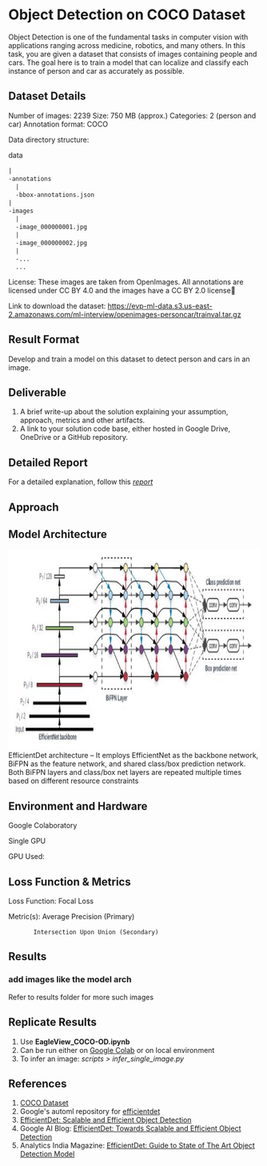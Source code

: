 # Object Detection on COCO Dataset

Object Detection is one of the fundamental tasks in computer vision with applications ranging across medicine, robotics, and many others. In this task, you are given a dataset that consists of images containing people and cars. The goal here is to train a model that can localize and classify each instance of person and car as accurately as possible.

## Dataset Details

Number of images: 2239
Size: 750 MB (approx.)
Categories: 2 (person and car)
Annotation format: COCO

Data directory structure:

  data
  
    |
    -annotations
      |
      -bbox-annotations.json
    |
    -images
      |
      -image_000000001.jpg
      |
      -image_000000002.jpg
      |
      -...
      ...
      
License: These images are taken from OpenImages. All annotations are licensed under CC BY 4.0 and the images have a CC BY 2.0 license

Link to download the dataset: https://evp-ml-data.s3.us-east-2.amazonaws.com/ml-interview/openimages-personcar/trainval.tar.gz

## Result Format

Develop and train a model on this dataset to detect person and cars in an image.

## Deliverable

1. A brief write-up about the solution explaining your assumption, approach, metrics and other artifacts.
2. A link to your solution code base, either hosted in Google Drive, OneDrive or a GitHub repository.

## Detailed Report

For a detailed explanation, follow this *[report]()*

## Approach



## Model Architecture

<img src="https://github.com/learner-subodh/EagleView_COCO-OD/blob/main/EfficientDet_Architecture.jpg?raw=true" width="1400" height="400">
EfficientDet architecture – It employs EfficientNet as the backbone network, BiFPN as the feature network, and shared class/box prediction network. Both BiFPN layers and class/box net layers are repeated multiple times based on different resource constraints

## Environment and Hardware

Google Colaboratory

Single GPU

GPU Used:

## Loss Function & Metrics

Loss Function: Focal Loss

Metric(s): Average Precision (Primary)

           Intersection Upon Union (Secondary)

## Results

### add images like the model arch
Refer to results folder for more such images

## Replicate Results

1. Use **EagleView_COCO-OD.ipynb**
2. Can be run either on [Google Colab](https://colab.research.google.com/notebooks/intro.ipynb) or on local environment
3. To infer an image: 
    *scripts > infer_single_image.py*

## References

1. [COCO Dataset](https://cocodataset.org/#home)
2. Google's automl repository for [efficientdet](https://github.com/google/automl/tree/master/efficientdet)
3. [EfficientDet: Scalable and Efficient Object Detection](https://arxiv.org/pdf/1911.09070.pdf)
4. Google AI Blog: [EfficientDet: Towards Scalable and Efficient Object Detection](https://ai.googleblog.com/2020/04/efficientdet-towards-scalable-and.html)
5. Analytics India Magazine: [EfficientDet: Guide to State of The Art Object Detection Model](https://analyticsindiamag.com/efficientdet/)
